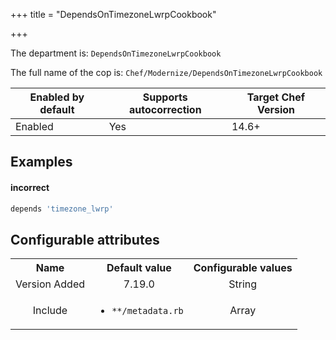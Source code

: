 +++
title = "DependsOnTimezoneLwrpCookbook"

+++

<!-- This content is automatically generated. See https://github.com/chef/chef-web-docs/blob/main/generated/README.md -->

The department is: `DependsOnTimezoneLwrpCookbook`

The full name of the cop is: `Chef/Modernize/DependsOnTimezoneLwrpCookbook`

| Enabled by default | Supports autocorrection | Target Chef Version |
| --- | --- | --- |
| Enabled | Yes | 14.6+ |

## Examples


#### incorrect

```ruby
depends 'timezone_lwrp'
```

## Configurable attributes

<table>
<tbody><tr>
<th>Name</th>
<th>Default value</th>
<th>Configurable values</th>
</tr>
<tr>
<td style="text-align:center">Version Added</td>
<td style="text-align:center">7.19.0</td>
<td style="text-align:center">String</td>
</tr>
<tr><td style="text-align:center">Include</td>
<td style="text-align:center"><ul>
<li><code>**/metadata.rb</code></li>
</ul>
</td>
<td style="text-align:center">Array</td>
</tr></tbody></table>
